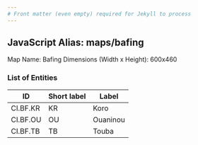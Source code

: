 ```yaml
---
# Front matter (even empty) required for Jekyll to process
---
```


## JavaScript Alias: maps/bafing

Map Name: Bafing
Dimensions (Width x Height): 600x460

### List of Entities

ID | Short label | Label
---|---|---|
CI.BF.KR|KR|Koro
CI.BF.OU|OU|Ouaninou
CI.BF.TB|TB|Touba
